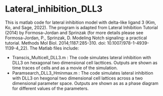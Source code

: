 # Lateral_inhibition_DLL3
This is matlab code for lateral inhibition model with delta-like ligand 3 (Kim, Ko, and Sage, 2022). 
The program is adapted from Lateral Inhibition Tutorial (2014) by Formosa-Jordan and Sprinzak 
(for more details please see Formosa-Jordan, P., Sprinzak, D. Modeling Notch signaling: a practical tutorial. 
Methods Mol Biol. 2014;1187:285-310. doi: 10.1007/978-1-4939-1139-4_22).
The Matlab files include:
- Transcis_Multicell_DLL3.m : The code simulates lateral inhibition with DLL3 on hexagonal two dimensional cell lacttices. Outputs are shown as time traces of cells and as a movie of the simulation.
- Paramsearch_DLL3_Hminmax.m : The code simulates lateral inhibition with DLL3 on hexgonal two dimensional cell lattices across a two dimensional parameter space. Outputs are shown as as a phase diagram for different values of the parameters.  
